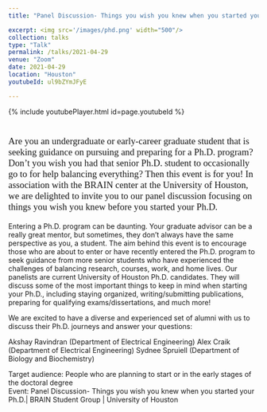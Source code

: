 ```yaml
---
title: "Panel Discussion- Things you wish you knew when you started your Ph.D."

excerpt: <img src='/images/phd.png' width="500"/>
collection: talks
type: "Talk"
permalink: /talks/2021-04-29
venue: "Zoom"
date: 2021-04-29
location: "Houston"
youtubeId: ul9bZYmJFyE

---
```


{% include youtubePlayer.html id=page.youtubeId %}
<p style="font-family: Garamond; font-size:14pt; font-style:normal">

<br>
Are you an undergraduate or early-career graduate student that is seeking guidance on pursuing and preparing for a Ph.D. program? Don’t you wish you had that senior Ph.D. student to occasionally go to for help balancing everything? Then this event is for you! In association with the BRAIN center at the University of Houston, we are delighted to invite you to our panel discussion focusing on things you wish you knew before you started your Ph.D.

Entering a Ph.D. program can be daunting. Your graduate advisor can be a really great mentor, but sometimes, they don’t always have the same perspective as you, a student. The aim behind this event is to encourage those who are about to enter or have recently entered the Ph.D. program to seek guidance from more senior students who have experienced the challenges of balancing research, courses, work, and home lives. Our panelists are current University of Houston Ph.D. candidates. They will discuss some of the most important things to keep in mind when starting your Ph.D., including staying organized, writing/submitting publications, preparing for qualifying exams/dissertations, and much more!

We are excited to have a diverse and experienced set of alumni with us to discuss their Ph.D. journeys and answer your questions:

Akshay Ravindran (Department of Electrical Engineering)
Alex Craik (Department of Electrical Engineering)
Sydnee Spruiell (Department of Biology and Biochemistry)
<br>

Target audience: People who are planning to start or in the early stages of the doctoral degree
<br>
Event: Panel Discussion- Things you wish you knew when you started your Ph.D.| BRAIN Student Group | University of Houston
</p>
